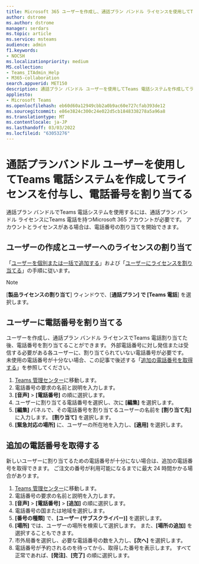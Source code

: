 ```yaml
---
title: Microsoft 365 ユーザーを作成し、通話プラン バンドル ライセンスを使用してTeams 電話を追加し、電話番号を割り当てる
author: dstrome
ms.author: dstrome
manager: serdars
ms.topic: article
ms.service: msteams
audience: admin
f1.keywords:
- NOCSH
ms.localizationpriority: medium
MS.collection:
- Teams_ITAdmin_Help
- M365-collaboration
search.appverid: MET150
description: 通話プラン バンドル ユーザーを使用してTeams 電話システムを作成してライセンスを付与し、電話番号を割り当てる方法について説明します。
appliesto:
- Microsoft Teams
ms.openlocfilehash: eb60d60a12949cbb2a0b9ac60e727cfab393de12
ms.sourcegitcommit: e86e3824c300c24e022d5cb1848338278a5a96a8
ms.translationtype: MT
ms.contentlocale: ja-JP
ms.lasthandoff: 03/03/2022
ms.locfileid: "63053276"
---
```

# <a name="create-and-license-teams-phone-system-with-calling-plan-bundle-users-and-assign-them-phone-numbers"></a>通話プランバンドル ユーザーを使用してTeams 電話システムを作成してライセンスを付与し、電話番号を割り当てる

通話プラン バンドルでTeams 電話システムを使用するには、通話プラン バンドル ライセンスにTeams 電話を持つMicrosoft 365 アカウントが必要です。 アカウントとライセンスがある場合は、電話番号の割り当てを開始できます。

## <a name="create-and-license-users"></a>ユーザーの作成とユーザーへのライセンスの割り当て

「[ユーザーを個別または一括で追加する](/microsoft-365/admin/add-users/add-users)」および「[ユーザーにライセンスを割り当てる](/microsoft-365/admin/manage/assign-licenses-to-users)」の手順に従います。

> [!NOTE]
> [**製品ライセンスの割り当て**] ウィンドウで、[**通話プラン] で [Teams 電話**] を選択します。

## <a name="assign-phone-numbers-to-users"></a>ユーザーに電話番号を割り当てる

ユーザーを作成し、通話プラン バンドル ライセンスでTeams 電話割り当てた後、電話番号を割り当てることができます。 外部電話番号に対し発信または受信する必要がある各ユーザーに、割り当てられていない電話番号が必要です。 未使用の電話番号が十分ない場合、この記事で後述する「[追加の電話番号を取得する](#get-more-phone-numbers)」を参照してください。

1. [Teams 管理センター](https://admin.teams.microsoft.com)に移動します。
2. 電話番号の要求の名前と説明を入力します。
3. **[音声]**  >  **[電話番号]** の順に選択します。
4. ユーザーに割り当てる電話番号を選択し、次に **[編集]** を選択します。
5. **[編集]** パネルで、その電話番号を割り当てるユーザーの名前を **[割り当て先]** に入力します。 **[割り当て]** を選択します。
6. **[緊急対応の場所]** に、ユーザーの所在地を入力し、**[適用]** を選択します。

## <a name="get-more-phone-numbers"></a>追加の電話番号を取得する

新しいユーザーに割り当てるための電話番号が十分にない場合は、追加の電話番号を取得できます。 ご注文の番号が利用可能になるまでに最大 24 時間かかる場合があります。

1. [Teams 管理センター](https://admin.teams.microsoft.com)に移動します。
2. 電話番号の要求の名前と説明を入力します。
3. **[音声]**  >  **[電話番号]**  >  **[追加]** の順に選択します。
4. 電話番号の国または地域を選択します。
5. **[番号の種類]** で、**[ユーザー (サブスクライバー)]** を選択します。
6. **[場所]** では、ユーザーの場所を検索して選択します。 また、**[場所の追加]** を選択することもできます。
7. 市外局番を選択し、必要な電話番号の数を入力し、**[次へ]** を選択します。
8. 電話番号が予約されるのを待ってから、取得した番号を表示します。 すべて正常であれば、**[発注]**、**[完了]** の順に選択します。
